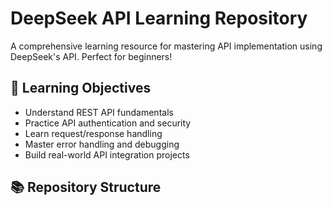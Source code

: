 # DeepSeek API Learning Repository

A comprehensive learning resource for mastering API implementation using DeepSeek's API. Perfect for beginners!

## 🎯 Learning Objectives

- Understand REST API fundamentals
- Practice API authentication and security
- Learn request/response handling
- Master error handling and debugging
- Build real-world API integration projects

## 📚 Repository Structure

